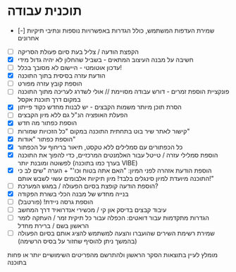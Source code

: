# תוכנית עבודה
- [-] שמירת העדפות המשתמש, כולל הגדרות באפשרויות נוספות ונתיבי תיקיות אחרונים
- [ ] הקפצת הודעה / צליל בעת סיום פעולת הסריקה
- [x] חשיבה על מבנה העיצוב המתאים - בשביל שהחלון לא יהיה גדול מידי
- [ ] עדכון אוטומטי - היישום לא מסובך בכלל!
- [x] הודעת עזרה בסיסית בתוך התוכנה
- [ ] הוספת קובץ עזרה מפורט
- [ ] פונקציית הוספת זמרים - דורש עבודה מסויימת // אולי לשדרג לעריכה מתוך התוכנה במקום דרך תוכנת אקסל
- [x] הסרת תוכן מיותר משמות הקבצים - יש לבנות מחדש כקוד פייתון
- [ ] הפעלת האופציה הנ"ל גם ללא מיון הקבצים
- [x] הוספת כפתור מה חדש
- [ ] קישור לאתר שיר בוט בתחתית התוכנה במקום "כל הזכויות שמורות"
- [x] הוספת כפתור "אודות"
- [x] כל הכפתורים עם סמלילים ללא טקסט, תיאור בריחוף על הכפתור
- [x] הוספת סמלילי עזרה / טייטל עבור האלמנטים המרכזיים, כדי להפוך את התוכנה לפשוטה ומובנת יותר (בערך כמו בתוכנה VIBE)
- [x] הוספת הודעת אזהרה לפני המיון: "האם אתה בטוח וכו'" + הערה "שים לב כי התוכנה מיועדת למיון סינגלים בלבד! מיון תיקיות אלבומים עשוי לשבש אותם!"
- [ ] הוספת הודעה קופצת בסיום הפעולה / במגש המערכת?
- [x] בנייה מחדש של מבנה הכלי בשורת הפקודה
- [ ] הוספת גרסה ניידת! (פורטבל)
- [ ] עיבוד קבצים בדיסק און קי / מכשירי אנדרואיד דרך המחשב
- [ ] הגדרות מתקדמות עבור דואטים: הכפלה עבור כל תיקית זמר / העתקה לזמר הראשון בשם / ברירת מחדל
- [ ] שמירת רשימת השירים שהועברו והצעה למשתמש להציג אותם בסיום הפעולה (בהמשך ניתן להוסיף שחזור על בסיס הרשימה)

מומלץ לעיין בתוצאות הסקר הראשון ולהתרשם מהפריטים השימושיים יותר או פחות בתוכנה